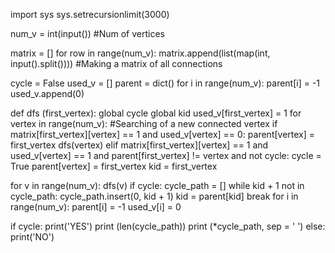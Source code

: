 import sys
sys.setrecursionlimit(3000)

num_v = int(input()) #Num of vertices

matrix = []
for row in range(num_v):
    matrix.append(list(map(int, input().split()))) #Making a matrix of all connections 

cycle = False
used_v = []
parent = dict()
for i in range(num_v):
    parent[i] = -1
    used_v.append(0)

def dfs (first_vertex):
    global cycle
    global kid
    used_v[first_vertex] = 1
    for vertex in range(num_v): #Searching of a new connected vertex
        if matrix[first_vertex][vertex] == 1 and used_v[vertex] == 0: 
            parent[vertex] = first_vertex
            dfs(vertex)
        elif matrix[first_vertex][vertex] == 1 and used_v[vertex] == 1 and parent[first_vertex] != vertex and not cycle:
            cycle = True 
            parent[vertex] = first_vertex
            kid = first_vertex

for v in range(num_v):
    dfs(v)
    if cycle:
        cycle_path = []
        while kid + 1 not in cycle_path:
            cycle_path.insert(0, kid + 1)
            kid = parent[kid]
        break
    for i in range(num_v):
        parent[i] = -1
        used_v[i] = 0
    
if cycle:
    print('YES')
    print (len(cycle_path))
    print (*cycle_path, sep = ' ')
else:
    print('NO')
